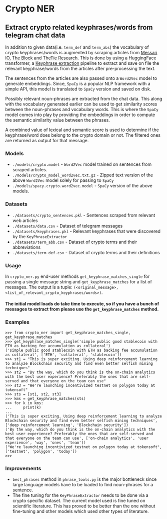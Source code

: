 # Crypto NER
## Extract crypto related keyphrases/words from telegram chat data 

In addition to given data(i.e. `term_def` and `term_abs`) the vocabulary of crypto keyphrases/words is augmented by scraping articles from [Messari IO](https://messari.io/news), [The Block](https://www.theblock.co/category/defi) and [TheTie Research](https://research.thetie.io/category/research/). This is done by using a HuggingFace transformer, a [Keyphrase extraction](https://huggingface.co/spaces/ml6team/keyphrase-extraction) pipeline to extract and save on file the relevant keyphrase/words from the articles after pre-processing the text.

The sentences from the articles are also passed onto a `Word2Vec` model to generate embeddings. Since, `SpaCy` is a popular NLP framework with a simple API, this model is translated to `SpaCy` version and saved on disk.

Possibly relevant noun-phrases are extracted from the chat data. This along with the vocabulary generated earlier can be used to get similarity scores between the noun-phrases and vocabulary words. This is where the `SpaCy` model comes into play by providing the embeddings in order to compute the semantic similarity value between the phrases.

A combined value of lexical and semantic score is used to determine if the keyphrase/word does belong to the crypto domain or not. The filtered ones are returned as output for that message.

### Models
- `./models/crypto.model` - `Word2Vec` model trained on sentences from scraped articles.
- `./models/crypto_model_word2vec.txt.gz` - Zipped text version of the above `Word2Vec` model solely for passing to `SpaCy` 
- `./models/spacy.crypto.word2vec.model` - `SpaCy` version of the above models.


### Datasets
- `./datasets/crypto_sentences.pkl` - Sentences scraped from relevant web articles
- `./datasets/data.csv` - Dataset of telegram messages
- `./datasets/keyphrases.pkl` - Relevant keyphrases that were discovered by the `KeyPhraseExtractor`
- `./datasets/term_abb.csv` - Dataset of crypto terms and their abbreviations
- `./datasets/term_def.csv` - Dataset of crypto terms and their definitions

### Usage

In `crypto_ner.py` end-user methods `get_keyphrase_matches_single` for passing a single message string and `get_keyphrase_matches` for a list of messages. The output is a tuple: `(<original_message>, <list_of_relevant_crypto_keyphrases/words>)`.

#### The initial model loads do take time to execute, so if you have a bunch of messages to extract from please use the `get_keyphrase_matches` method.

### Examples

```
>>> from crypto_ner import get_keyphrase_matches_single, get_keyphrase_matches
>>> get_keyphrase_matches_single('simple public good stablecoin with ETH as backing fee accumulation as collateral')
('simple public good stablecoin with ETH as backing fee accumulation as collateral', ['ETH', 'collateral', 'stablecoin'])
>>> st1 = "This is super exciting. Using deep reinforcement learning to analyze Blockchain security and find even better selfish mining techniques"
>>> st2 = "By the way, which do you think is the on-chain analytics with the best user experience? Preferably the ones that are self-served and that everyone on the team can use"
>>> st3 = "We're launching incentivized testnet on polygon today at tokensoft"
>>> sts = [st1, st2, st3]
>>> kms = get_keyphrase_matches(sts)
>>> for k in kms:
...     print(k)
... 
('This is super exciting. Using deep reinforcement learning to analyze Blockchain security and find even better selfish mining techniques', ['deep reinforcement learning', 'Blockchain security'])
('By the way, which do you think is the on-chain analytics with the best user experience? Preferably the ones that are self-served and that everyone on the team can use', ['on-chain analytics', 'user experience', 'way', 'ones', 'team'])
("We're launching incentivized testnet on polygon today at tokensoft", ['testnet', 'polygon', 'today'])
>>> 

```

### Improvements
- `best_phrases` method in `phrase_tools.py` is the major bottleneck since large language models have to be loaded to find noun-phrases for a sentence.
- The fine tuning for the `KeyPhraseExtractor` needs to be done via a crypto specific dataset. The current model used is fine tuned on scientific literature. This has proved to be better than the one without fine-tuning and other models which used other types of literature.
